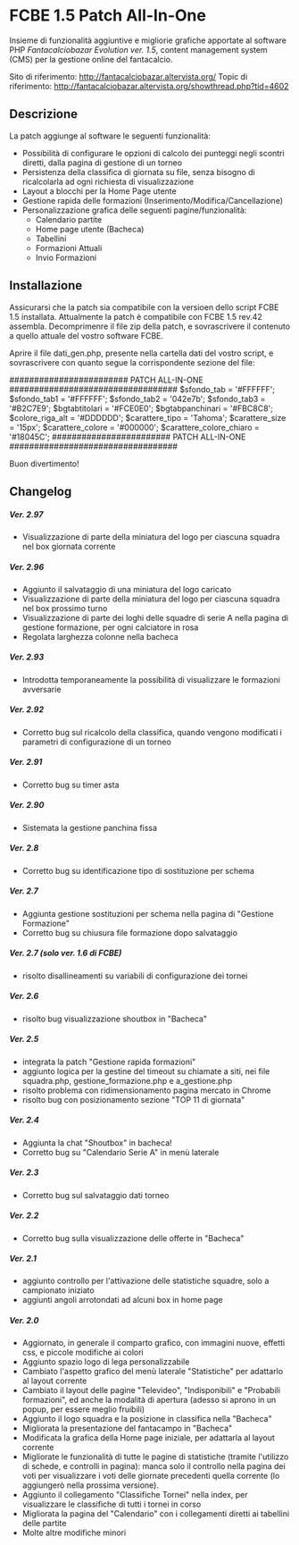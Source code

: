 # FCBE 1.5 Patch All-In-One

Insieme di funzionalità aggiuntive e migliorie grafiche apportate al software PHP *Fantacalciobazar Evolution ver. 1.5*, content management system (CMS) per la gestione online del fantacalcio.

Sito di riferimento: http://fantacalciobazar.altervista.org/
Topic di riferimento: http://fantacalciobazar.altervista.org/showthread.php?tid=4602

## Descrizione
La patch aggiunge al software le seguenti funzionalità:
* Possibilità di configurare le opzioni di calcolo dei punteggi negli scontri diretti, dalla pagina di gestione di un torneo
* Persistenza della classifica di giornata su file, senza bisogno di ricalcolarla ad ogni richiesta di visualizzazione
* Layout a blocchi per la Home Page utente
* Gestione rapida delle formazioni (Inserimento/Modifica/Cancellazione)
* Personalizzazione grafica delle seguenti pagine/funzionalità:
  * Calendario partite
  * Home page utente (Bacheca)
  * Tabellini
  * Formazioni Attuali
  * Invio Formazioni

## Installazione

Assicurarsi che la patch sia compatibile con la versioen dello script FCBE 1.5 installata.
Attualmente la patch è compatibile con FCBE 1.5 rev.42 assembla.
Decomprimenre il file zip della patch, e sovrascrivere il contenuto a quello attuale del vostro software FCBE.

Aprire il file dati_gen.php, presente nella cartella dati del vostro script, e sovrascrivere con quanto segue la corrispondente sezione del file:

######################## PATCH ALL-IN-ONE ##################################
$sfondo_tab						=	'#FFFFFF';
$sfondo_tab1						=	'#FFFFFF';
$sfondo_tab2						=	'042e7b';
$sfondo_tab3						=	'#B2C7E9';
$bgtabtitolari					=	'#FCE0E0';
$bgtabpanchinari					=	'#FBC8C8';
$colore_riga_alt					=	'#DDDDDD';
$carattere_tipo					=	'Tahoma';
$carattere_size					=	'15px';
$carattere_colore				=	'#000000';
$carattere_colore_chiaro			=	'#18045C';
######################## PATCH ALL-IN-ONE ##################################

Buon divertimento!

## Changelog

##### Ver. 2.97
- Visualizzazione di parte della miniatura del logo per ciascuna squadra nel box giornata corrente

##### Ver. 2.96
- Aggiunto il salvataggio di una miniatura del logo caricato
- Visualizzazione di parte della miniatura del logo per ciascuna squadra nel box prossimo turno
- Visualizzazione di parte dei loghi delle squadre di serie A nella pagina di gestione formazione, per ogni calciatore in rosa
- Regolata larghezza colonne nella bacheca

##### Ver. 2.93
- Introdotta temporaneamente la possibilità di visualizzare le formazioni avversarie

##### Ver. 2.92
- Corretto bug sul ricalcolo della classifica, quando vengono modificati i parametri di configurazione di un torneo

##### Ver. 2.91
- Corretto bug su timer asta

##### Ver. 2.90
- Sistemata la gestione panchina fissa

##### Ver. 2.8
- Corretto bug su identificazione tipo di sostituzione per schema

##### Ver. 2.7
- Aggiunta gestione sostituzioni per schema nella pagina di "Gestione Formazione"
- Corretto bug su chiusura file formazione dopo salvataggio

##### Ver. 2.7 (solo ver. 1.6 di FCBE)
- risolto disallineamenti su variabili di configurazione dei tornei

##### Ver. 2.6
- risolto bug visualizzazione shoutbox in "Bacheca"

##### Ver. 2.5
- integrata la patch "Gestione rapida formazioni"
- aggiunto logica per la gestine del timeout su chiamate a siti, nei file squadra.php, gestione_formazione.php e a_gestione.php
- risolto problema con ridimensionamento pagina mercato in Chrome
- risolto bug con posizionamento sezione "TOP 11 di giornata"

##### Ver. 2.4
- Aggiunta la chat "Shoutbox" in bacheca!
- Corretto bug su "Calendario Serie A" in menù laterale

##### Ver. 2.3
- Corretto bug sul salvataggio dati torneo

##### Ver. 2.2
- Corretto bug sulla visualizzazione delle offerte in "Bacheca"

##### Ver. 2.1
- aggiunto controllo per l'attivazione delle statistiche squadre, solo a campionato iniziato
- aggiunti angoli arrotondati ad alcuni box in home page

##### Ver. 2.0
- Aggiornato, in generale il comparto grafico, con immagini nuove, effetti css, e piccole modifiche ai colori    
- Aggiunto spazio logo di lega personalizzabile
- Cambiato l'aspetto grafico del menù laterale "Statistiche" per adattarlo al layout corrente
- Cambiato il layout delle pagine "Televideo", "Indisponibili" e "Probabili formazioni", ed anche la modalità di apertura (adesso si aprono in un popup, per essere meglio fruibili)
- Aggiunto il logo squadra e la posizione in classifica nella "Bacheca"
- Migliorata la presentazione del fantacampo in "Bacheca"
- Modificata la grafica della Home page iniziale, per adattarla al layout corrente
- Migliorate le funzionalità di tutte le pagine di statistiche (tramite l'utilizzo di schede, e controlli in pagina): manca solo il controllo nella pagina dei voti per visualizzare i voti delle giornate precedenti quella corrente (lo aggiungerò nella prossima versione).
- Aggiunto il collegamento "Classifiche Tornei" nella index, per visualizzare le classifiche di tutti i tornei in corso
- Migliorata la pagina del "Calendario" con i collegamenti diretti ai tabellini delle partite
- Molte altre modifiche minori
